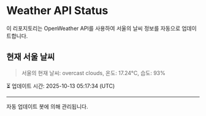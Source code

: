 
# Weather API Status

이 리포지토리는 OpenWeather API를 사용하여 서울의 날씨 정보를 자동으로 업데이트합니다.

## 현재 서울 날씨
> 서울의 현재 날씨: overcast clouds, 온도: 17.24°C, 습도: 93%

⏳ 업데이트 시간: 2025-10-13 05:17:34 (UTC)

---
자동 업데이트 봇에 의해 관리됩니다.
